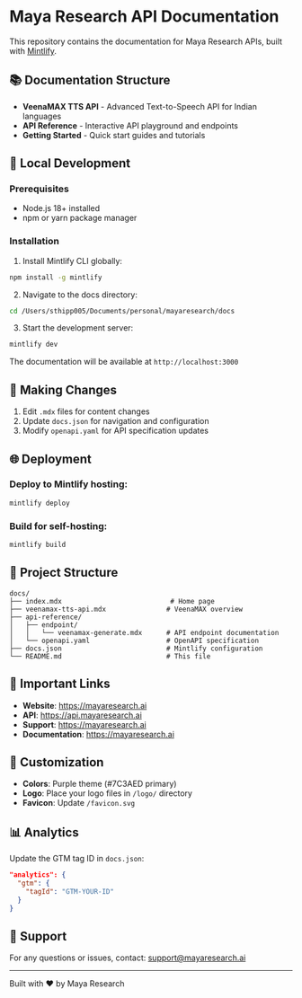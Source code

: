 # Maya Research API Documentation

This repository contains the documentation for Maya Research APIs, built with [Mintlify](https://mintlify.com).

## 📚 Documentation Structure

- **VeenaMAX TTS API** - Advanced Text-to-Speech API for Indian languages
- **API Reference** - Interactive API playground and endpoints
- **Getting Started** - Quick start guides and tutorials

## 🚀 Local Development

### Prerequisites

- Node.js 18+ installed
- npm or yarn package manager

### Installation

1. Install Mintlify CLI globally:
```bash
npm install -g mintlify
```

2. Navigate to the docs directory:
```bash
cd /Users/sthipp005/Documents/personal/mayaresearch/docs
```

3. Start the development server:
```bash
mintlify dev
```

The documentation will be available at `http://localhost:3000`

## 📝 Making Changes

1. Edit `.mdx` files for content changes
2. Update `docs.json` for navigation and configuration
3. Modify `openapi.yaml` for API specification updates

## 🌐 Deployment

### Deploy to Mintlify hosting:
```bash
mintlify deploy
```

### Build for self-hosting:
```bash
mintlify build
```

## 📁 Project Structure

```
docs/
├── index.mdx                           # Home page
├── veenamax-tts-api.mdx               # VeenaMAX overview
├── api-reference/
│   ├── endpoint/
│   │   └── veenamax-generate.mdx      # API endpoint documentation
│   └── openapi.yaml                   # OpenAPI specification
├── docs.json                          # Mintlify configuration
└── README.md                          # This file
```

## 🔗 Important Links

- **Website**: https://mayaresearch.ai
- **API**: https://api.mayaresearch.ai
- **Support**: https://mayaresearch.ai
- **Documentation**: https://mayaresearch.ai

## 🎨 Customization

- **Colors**: Purple theme (#7C3AED primary)
- **Logo**: Place your logo files in `/logo/` directory
- **Favicon**: Update `/favicon.svg`

## 📊 Analytics

Update the GTM tag ID in `docs.json`:
```json
"analytics": {
  "gtm": {
    "tagId": "GTM-YOUR-ID"
  }
}
```

## 🤝 Support

For any questions or issues, contact: support@mayaresearch.ai

---

Built with ❤️ by Maya Research